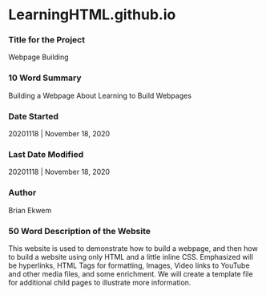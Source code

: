 # LearningHTML.github.io

### Title for the Project
Webpage Building

### 10 Word Summary
Building a Webpage About Learning to Build Webpages

### Date Started
20201118 | November 18, 2020

### Last Date Modified
20201118 | November 18, 2020

### Author
Brian Ekwem

### 50 Word Description of the Website
This website is used to demonstrate how to build a webpage, and then how to build a website using only HTML and a little inline CSS. Emphasized will be hyperlinks, HTML Tags for formatting, Images, Video links to YouTube and other media files, and some enrichment. We will create a template file for additional child pages to illustrate more information.
